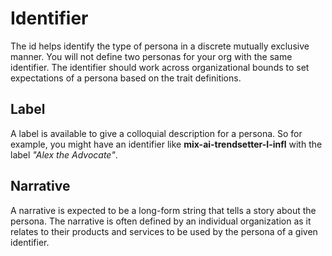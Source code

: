 
# Identifier

The id helps identify the type of persona in a discrete mutually exclusive manner. You will not define two personas 
for your org with the same identifier. The identifier should work across organizational bounds to set expectations of
a persona based on the trait definitions.

## Label

A label is available to give a colloquial description for a persona. So for example, you might have an identifier like **mix-ai-trendsetter-I-infl** with the label _"Alex the Advocate"_.

## Narrative

A narrative is expected to be a long-form string that tells a story about the persona. The narrative is often defined by an individual organization as it relates to their products and services to be used by the persona of a given identifier.



